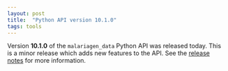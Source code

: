 ```yaml
---
layout: post
title:  "Python API version 10.1.0"
tags: tools
---
```


Version <strong>10.1.0</strong> of the `malariagen_data` Python API
was released today. This is a minor release which adds new features to
the API. See the [release
notes](https://github.com/malariagen/malariagen-data-python/releases/tag/v10.1.0)
for more information.
